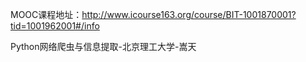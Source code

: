 MOOC课程地址：http://www.icourse163.org/course/BIT-1001870001?tid=1001962001#/info

Python网络爬虫与信息提取-北京理工大学-嵩天

